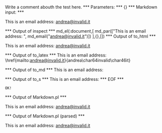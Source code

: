 Write a comment abouth the test here.
*** Parameters: ***
{}
*** Markdown input: ***


This is an email address: <andrea@invalid.it>
	
*** Output of inspect ***
md_el(:document,[
	md_par(["This is an email address: ", md_email("andrea@invalid.it")])
],{},[])
*** Output of to_html ***

<p>This is an email address: <a href='mailto:andrea@invalid.it'>&#097;&#110;&#100;&#114;&#101;&#097;&#064;&#105;&#110;&#118;&#097;&#108;&#105;&#100;&#046;&#105;&#116;</a></p>

*** Output of to_latex ***
This is an email address: \href{mailto:andrea@invalid.it}{andrea\char64invalid\char46it}


*** Output of to_md ***
This is an email address:


*** Output of to_s ***
This is an email address: 
*** EOF ***



	OK!



*** Output of Markdown.pl ***
<p>This is an email address: <a href="&#x6D;&#97;&#105;&#108;&#x74;&#x6F;:&#x61;&#x6E;&#x64;&#x72;&#101;&#97;&#64;&#105;&#110;&#118;&#97;&#x6C;&#x69;&#100;&#x2E;&#x69;&#x74;">&#x61;&#x6E;&#x64;&#x72;&#101;&#97;&#64;&#105;&#110;&#118;&#97;&#x6C;&#x69;&#100;&#x2E;&#x69;&#x74;</a></p>

*** Output of Markdown.pl (parsed) ***
<p>This is an email address: <a href='&amp;#x6D;&amp;#97;&amp;#105;&amp;#108;&amp;#x74;&amp;#x6F;:&amp;#x61;&amp;#x6E;&amp;#x64;&amp;#x72;&amp;#101;&amp;#97;&amp;#64;&amp;#105;&amp;#110;&amp;#118;&amp;#97;&amp;#x6C;&amp;#x69;&amp;#100;&amp;#x2E;&amp;#x69;&amp;#x74;'>&#x61;&#x6E;&#x64;&#x72;&#101;&#97;&#64;&#105;&#110;&#118;&#97;&#x6C;&#x69;&#100;&#x2E;&#x69;&#x74;</a
   ></p
 >